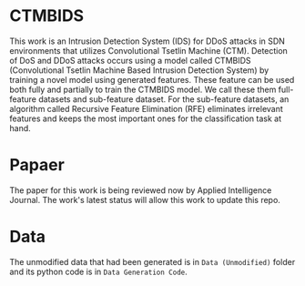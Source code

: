 # CTMBIDS
This work is an Intrusion Detection System (IDS) for DDoS attacks in SDN environments that utilizes Convolutional Tsetlin Machine (CTM). Detection of DoS and DDoS attacks occurs using a model called CTMBIDS (Convolutional Tsetlin Machine Based Intrusion Detection System) by training a novel model using generated features. These feature can be used both fully and partially to train the CTMBIDS model. We call these them full-feature datasets and sub-feature dataset. For the sub-feature datasets, an algorithm called Recursive Feature Elimination (RFE) eliminates irrelevant features and keeps the most important ones for the classification task at hand.

# Papaer
The paper for this work is being reviewed now by Applied Intelligence Journal. The work's latest status will allow this work to update this repo.

# Data
The unmodified data that had been generated is in `Data (Unmodified)` folder and its python code is in `Data Generation Code`. 
